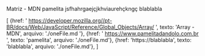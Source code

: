 Matriz - MDN pamelita jsfhahrgaejçjkhviaurehçkngç blablabla

[ {href: ' https://developer.mozilla.org//pt-BR/docs/Web/JavaScript/Reference/Global_Objects/Array/ ', texto: 'Array - MDN', arquivo: './oneFile.md '}, {href: ' https://www.pamelitadandolo.com.br ', texto: 'pamelita', arquivo: './oneFile.md'}, {href: 'https://blablabla', texto: 'blablabla', arquivo: './oneFile.md'}, ]